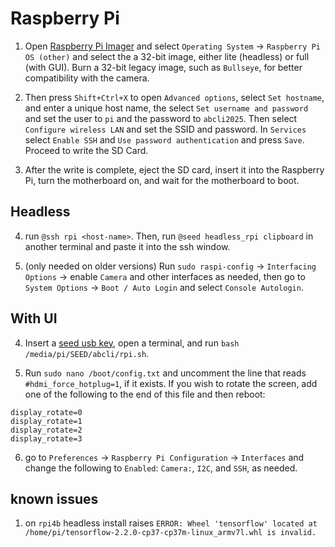 # Raspberry Pi

1. Open [Raspberry Pi Imager](https://www.raspberrypi.com/software/) and select `Operating System` -> `Raspberry Pi OS (other)` and select the a 32-bit image, either lite (headless) or full (with GUI). Burn a 32-bit legacy image, such as `Bullseye`, for better compatibility with the camera. 

2. Then press `Shift+Ctrl+X` to open `Advanced options`, select `Set hostname`, and enter a unique host name, the select `Set username and password` and set the user to `pi` and the password to `abcli2025`. Then select `Configure wireless LAN` and set the SSID and password. In `Services` select `Enable SSH` and `Use password authentication` and press `Save`. Proceed to write the SD Card.

3. After the write is complete, eject the SD card, insert it into the Raspberry Pi, turn the motherboard on, and wait for the motherboard to boot.

## Headless

4. run `@ssh rpi <host-name>`. Then, run `@seed headless_rpi clipboard` in another terminal and paste it into the ssh window.

5. (only needed on older versions) Run `sudo raspi-config` -> `Interfacing Options` -> enable `Camera` and other interfaces as needed, then go to `System Options` -> `Boot / Auto Login` and select `Console Autologin`. 

## With UI

4. Insert a [seed usb key](seed), open a terminal, and run `bash /media/pi/SEED/abcli/rpi.sh`.

5. Run `sudo nano /boot/config.txt` and uncomment the line that reads `#hdmi_force_hotplug=1`, if it exists. If you wish to rotate the screen, add one of the following to the end of this file and then reboot:

```
display_rotate=0
display_rotate=1
display_rotate=2
display_rotate=3
```

6. go to `Preferences` -> `Raspberry Pi Configuration` -> `Interfaces` and change the following to `Enabled`: `Camera:`, `I2C`, and `SSH`, as needed.

## known issues

1. on `rpi4b` headless install raises `ERROR: Wheel 'tensorflow' located at /home/pi/tensorflow-2.2.0-cp37-cp37m-linux_armv7l.whl is invalid.`
